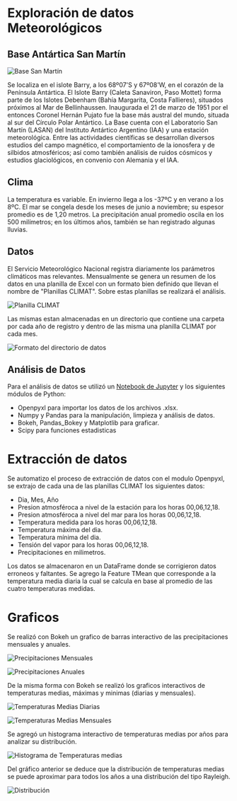 # Exploración de datos Meteorológicos

## Base Antártica San Martín 

![Base San Martín](Images/SM.jpeg) 

Se localiza en el islote Barry, a los 68º07'S y 67º08'W, en el corazón de la Península Antártica. El Islote Barry (Caleta Sanaviron, Paso Mottet) forma parte de los Islotes Debenham (Bahía Margarita, Costa Fallieres), situados próximos al Mar de Bellinhaussen. Inaugurada el 21 de marzo de 1951 por el entonces Coronel Hernán Pujato fue la base más austral del mundo, situada al sur del Círculo Polar Antártico. 
La Base cuenta con el Laboratorio San Martín (LASAN) del Instituto Antártico Argentino (IAA) y una estación meteorológica. Entre las actividades científicas se desarrollan diversos estudios del campo magnético, el comportamiento de la ionosfera y de silbidos atmosféricos; así como también análisis de ruidos cósmicos y estudios glaciológicos, en convenio con Alemania y el IAA.

## Clima 
La temperatura es variable. En invierno llega a los -37ºC y en verano a los 8ºC. El mar se congela desde los meses de junio a noviembre; su espesor promedio es de 1,20 metros. La precipitación anual promedio oscila en los 500 milímetros; en los últimos años, también se han registrado algunas lluvias.
## Datos  
El Servicio Meteorológico Nacional registra diariamente los parámetros climáticos mas relevantes. Mensualmente se genera un resumen de los datos en una planilla de Excel con un formato bien definido que llevan el nombre de "Planillas CLIMAT". Sobre estas planillas se realizará el análisis.  

![Planilla CLIMAT](Images/SheetExample.png)  

Las mismas estan almacenadas en un directorio que contiene una carpeta por cada año de registro y dentro de las misma una planilla CLIMAT por cada mes.  

![Formato del directorio de datos](Images/DirFormat.png)  

## Análisis de Datos  
Para el análisis de datos se utilizó un [Notebook de Jupyter](https://github.com/RodrigoAzpilcueta/WeatherDataExploration/blob/main/BASM_WeatherData.ipynb) y los siguientes módulos de Python:
* Openpyxl para importar los datos de los archivos .xlsx.
* Numpy y Pandas para la manipulación, limpieza y análisis de datos.
* Bokeh, Pandas_Bokey y Matplotlib para graficar.
* Scipy para funciones estadisticas
  



# Extracción de datos  
Se automatizo el proceso de extracción de datos con el modulo Openpyxl, se extrajo de cada una de las planillas CLIMAT los siguientes datos:
* Dia, Mes, Año
* Presion atmosféroca a nivel de la estación para los horas 00,06,12,18.
* Presion atmosféroca a nivel del mar para los horas 00,06,12,18.
* Temperatura medida para los horas 00,06,12,18.
* Temperatura máxima del dia.
* Temperatura mínima del dia.
* Tensión del vapor para los horas 00,06,12,18.
* Precipitaciones en milimetros.

Los datos se almacenaron en un DataFrame donde se corrigieron datos erroneos y faltantes. Se agrego la Feature TMean que corresponde a la temperatura media diaria la cual se calcula en base al promedio de las cuatro temperaturas medidas.  
# Graficos  
Se realizó con Bokeh un grafico de barras interactivo de las precipitaciones mensuales y anuales.  


![Precipitaciones Mensuales](Images/PrecMen.png)  


![Precipitaciones Anuales](Images/PrecAn.png)  

De la misma forma con Bokeh se realizó los graficos interactivos de temperaturas medias, máximas y minimas  (diarias y mensuales).  

![Temperaturas Medias Diarias](Images/TempMed.png)  

![Temperaturas Medias Mensuales](Images/TempMedMen.png)  

Se agregó un histograma interactivo de temperaturas medias por años para analizar su distribución.  

![Histograma de Temperaturas medias](Images/HistTemp.png)  

Del gráfico anterior se deduce que la distribución de temperaturas medias se puede aproximar para todos los años a una distribución del tipo Rayleigh. 

![Distribución](Images/Rayleigh.png) 

